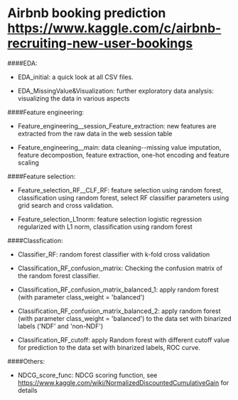 # Airbnb booking prediction  https://www.kaggle.com/c/airbnb-recruiting-new-user-bookings

####EDA:
- EDA_initial: a quick look at all CSV files.

- EDA_MissingValue&Visualization: further exploratory data analysis: visualizing the data in various aspects



####Feature engineering: 
- Feature_engineering__session_Feature_extraction: new features are extracted from the raw data in the web session table

- Feature_engineering__main: data cleaning--missing value imputation, feature decompostion, feature extraction, one-hot encoding and feature scaling


####Feature selection:

- Feature_selection_RF__CLF_RF: feature selection using random forest, classification using random forest, select RF classifier parameters using grid search and cross validation. 

- Feature_selection_L1norm: feature selection logistic regression regularized with L1 norm, classification using random forest


####Classfication:

- Classifier_RF: random forest classifier with k-fold cross validation

- Classification_RF_confusion_matrix: Checking the confusion matrix of the random forest classifier.

- Classification_RF_confusion_matrix_balanced_1: apply random  forest (with parameter class_weight = 'balanced')

- Classification_RF_confusion_matrix_balanced_2: apply random forest (with parameter class_weight = 'balanced') to the data set with binarized labels ('NDF' and 'non-NDF')

- Classification_RF_cutoff: apply Random forest with different cutoff value for prediction to the data set with binarized labels, ROC curve.


####Others:

- NDCG_score_func: NDCG scoring function, see https://www.kaggle.com/wiki/NormalizedDiscountedCumulativeGain for details
